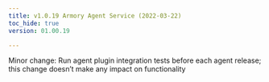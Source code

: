 ```yaml
---
title: v1.0.19 Armory Agent Service (2022-03-22)
toc_hide: true
version: 01.00.19

---
```


Minor change: Run agent plugin integration tests before each agent release; this change doesn’t make any impact on functionality
